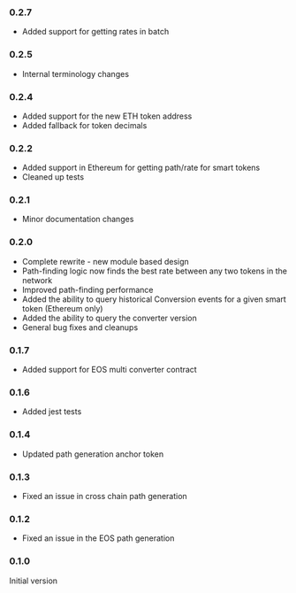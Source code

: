 ### 0.2.7
* Added support for getting rates in batch


### 0.2.5
* Internal terminology changes


### 0.2.4
* Added support for the new ETH token address
* Added fallback for token decimals


### 0.2.2
* Added support in Ethereum for getting path/rate for smart tokens
* Cleaned up tests


### 0.2.1
* Minor documentation changes


### 0.2.0
* Complete rewrite - new module based design
* Path-finding logic now finds the best rate between any two tokens in the network
* Improved path-finding performance
* Added the ability to query historical Conversion events for a given smart token (Ethereum only)
* Added the ability to query the converter version
* General bug fixes and cleanups


### 0.1.7
* Added support for EOS multi converter contract


### 0.1.6
* Added jest tests


### 0.1.4
* Updated path generation anchor token


### 0.1.3
* Fixed an issue in cross chain path generation


### 0.1.2
* Fixed an issue in the EOS path generation


### 0.1.0
Initial version
